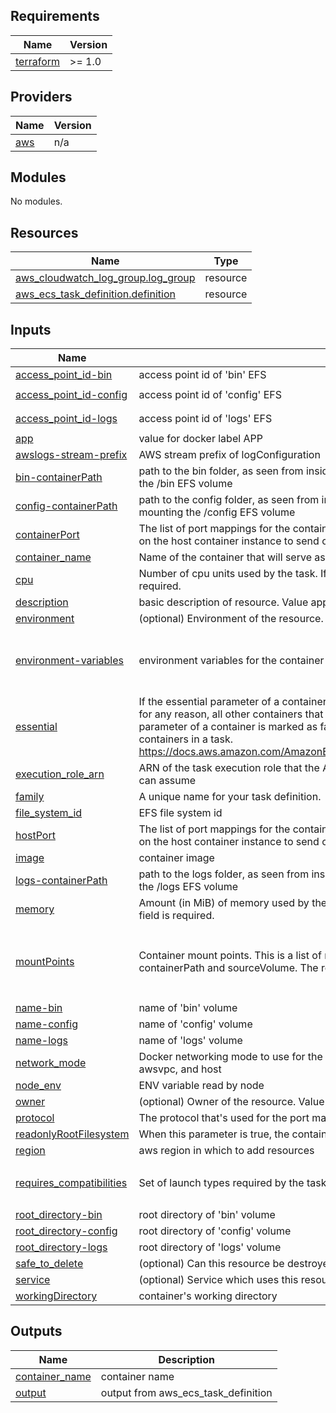 <!-- BEGIN_TF_DOCS -->
## Requirements

| Name | Version |
|------|---------|
| <a name="requirement_terraform"></a> [terraform](#requirement\_terraform) | >= 1.0 |

## Providers

| Name | Version |
|------|---------|
| <a name="provider_aws"></a> [aws](#provider\_aws) | n/a |

## Modules

No modules.

## Resources

| Name | Type |
|------|------|
| [aws_cloudwatch_log_group.log_group](https://registry.terraform.io/providers/hashicorp/aws/latest/docs/resources/cloudwatch_log_group) | resource |
| [aws_ecs_task_definition.definition](https://registry.terraform.io/providers/hashicorp/aws/latest/docs/resources/ecs_task_definition) | resource |

## Inputs

| Name | Description | Type | Default | Required |
|------|-------------|------|---------|:--------:|
| <a name="input_access_point_id-bin"></a> [access\_point\_id-bin](#input\_access\_point\_id-bin) | access point id of 'bin' EFS | `string` | `"my-access_point_id-bin"` | no |
| <a name="input_access_point_id-config"></a> [access\_point\_id-config](#input\_access\_point\_id-config) | access point id of 'config' EFS | `string` | `"my-access_point_id-config"` | no |
| <a name="input_access_point_id-logs"></a> [access\_point\_id-logs](#input\_access\_point\_id-logs) | access point id of 'logs' EFS | `string` | `"my-access_point_id-logs"` | no |
| <a name="input_app"></a> [app](#input\_app) | value for docker label APP | `string` | `"my-app"` | no |
| <a name="input_awslogs-stream-prefix"></a> [awslogs-stream-prefix](#input\_awslogs-stream-prefix) | AWS stream prefix of logConfiguration | `string` | `"ecs"` | no |
| <a name="input_bin-containerPath"></a> [bin-containerPath](#input\_bin-containerPath) | path to the bin folder, as seen from inside the container. used in task definition for mounting the /bin EFS volume | `string` | `"/app/bin/cert"` | no |
| <a name="input_config-containerPath"></a> [config-containerPath](#input\_config-containerPath) | path to the config folder, as seen from inside the container. used in task definition for mounting the /config EFS volume | `string` | `"/app/config/local"` | no |
| <a name="input_containerPort"></a> [containerPort](#input\_containerPort) | The list of port mappings for the container. Port mappings allow containers to access ports on the host container instance to send or receive traffic. | `number` | `1` | no |
| <a name="input_container_name"></a> [container\_name](#input\_container\_name) | Name of the container that will serve as the App Mesh proxy. | `string` | `"CONTAINER-ENV-SERVICE"` | no |
| <a name="input_cpu"></a> [cpu](#input\_cpu) | Number of cpu units used by the task. If the requires\_compatibilities is FARGATE this field is required. | `number` | `256` | no |
| <a name="input_description"></a> [description](#input\_description) | basic description of resource. Value appears as a meta tag with key Description | `string` | `"my-description"` | no |
| <a name="input_environment"></a> [environment](#input\_environment) | (optional) Environment of the resource. Value appears as a tag with key Environment | `string` | `"dev"` | no |
| <a name="input_environment-variables"></a> [environment-variables](#input\_environment-variables) | environment variables for the container | `map(string)` | <pre>{<br>  "NODE_ENV": "production",<br>  "PORT": "8080"<br>}</pre> | no |
| <a name="input_essential"></a> [essential](#input\_essential) | If the essential parameter of a container is marked as true, and that container fails or stops for any reason, all other containers that are part of the task are stopped. If the essential parameter of a container is marked as false, its failure doesn't affect the rest of the containers in a task. https://docs.aws.amazon.com/AmazonECS/latest/APIReference/API_ContainerDefinition.html | `bool` | `true` | no |
| <a name="input_execution_role_arn"></a> [execution\_role\_arn](#input\_execution\_role\_arn) | ARN of the task execution role that the Amazon ECS container agent and the Docker daemon can assume | `string` | `"my-execution_role_arn"` | no |
| <a name="input_family"></a> [family](#input\_family) | A unique name for your task definition. | `string` | `"TSK-my-family"` | no |
| <a name="input_file_system_id"></a> [file\_system\_id](#input\_file\_system\_id) | EFS file system id | `string` | `"my-file_system_id"` | no |
| <a name="input_hostPort"></a> [hostPort](#input\_hostPort) | The list of port mappings for the container. Port mappings allow containers to access ports on the host container instance to send or receive traffic. | `number` | `1` | no |
| <a name="input_image"></a> [image](#input\_image) | container image | `string` | `"my-image"` | no |
| <a name="input_logs-containerPath"></a> [logs-containerPath](#input\_logs-containerPath) | path to the logs folder, as seen from inside the container. used in task definition for mounting the /logs EFS volume | `string` | `"/app/logs"` | no |
| <a name="input_memory"></a> [memory](#input\_memory) | Amount (in MiB) of memory used by the task. If the requires\_compatibilities is FARGATE this field is required. | `number` | `512` | no |
| <a name="input_mountPoints"></a> [mountPoints](#input\_mountPoints) | Container mount points. This is a list of maps, where each map should contain a containerPath and sourceVolume. The readOnly key is optional. | <pre>list(object({<br>    sourceVolume  = string<br>    containerPath = string<br>    readOnly      = bool<br>  }))</pre> | `[]` | no |
| <a name="input_name-bin"></a> [name-bin](#input\_name-bin) | name of 'bin' volume | `string` | `"bin"` | no |
| <a name="input_name-config"></a> [name-config](#input\_name-config) | name of 'config' volume | `string` | `"config"` | no |
| <a name="input_name-logs"></a> [name-logs](#input\_name-logs) | name of 'logs' volume | `string` | `"logs"` | no |
| <a name="input_network_mode"></a> [network\_mode](#input\_network\_mode) | Docker networking mode to use for the containers in the task. Valid values are none, bridge, awsvpc, and host | `string` | `"awsvpc"` | no |
| <a name="input_node_env"></a> [node\_env](#input\_node\_env) | ENV variable read by node | `string` | `"my-node_env"` | no |
| <a name="input_owner"></a> [owner](#input\_owner) | (optional) Owner of the resource. Value appears as a tag with key Owner | `string` | `"my-owner"` | no |
| <a name="input_protocol"></a> [protocol](#input\_protocol) | The protocol that's used for the port mapping. Valid values are tcp and udp | `string` | `"tcp"` | no |
| <a name="input_readonlyRootFilesystem"></a> [readonlyRootFilesystem](#input\_readonlyRootFilesystem) | When this parameter is true, the container is given read-only access to its root file system. | `bool` | `true` | no |
| <a name="input_region"></a> [region](#input\_region) | aws region in which to add resources | `string` | `"my-region"` | no |
| <a name="input_requires_compatibilities"></a> [requires\_compatibilities](#input\_requires\_compatibilities) | Set of launch types required by the task. The valid values are EC2 and FARGATE. | `list(string)` | <pre>[<br>  "FARGATE"<br>]</pre> | no |
| <a name="input_root_directory-bin"></a> [root\_directory-bin](#input\_root\_directory-bin) | root directory of 'bin' volume | `string` | `"/"` | no |
| <a name="input_root_directory-config"></a> [root\_directory-config](#input\_root\_directory-config) | root directory of 'config' volume | `string` | `"/"` | no |
| <a name="input_root_directory-logs"></a> [root\_directory-logs](#input\_root\_directory-logs) | root directory of 'logs' volume | `string` | `"/"` | no |
| <a name="input_safe_to_delete"></a> [safe\_to\_delete](#input\_safe\_to\_delete) | (optional) Can this resource be destroyed? Value appears as a tag with key safe\_to\_delete | `bool` | `false` | no |
| <a name="input_service"></a> [service](#input\_service) | (optional) Service which uses this resource. Value appears as a tag with key Service | `string` | `"my-service"` | no |
| <a name="input_workingDirectory"></a> [workingDirectory](#input\_workingDirectory) | container's working directory | `string` | `"/app"` | no |

## Outputs

| Name | Description |
|------|-------------|
| <a name="output_container_name"></a> [container\_name](#output\_container\_name) | container name |
| <a name="output_output"></a> [output](#output\_output) | output from aws\_ecs\_task\_definition |
<!-- END_TF_DOCS -->
